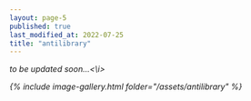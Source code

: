 ```yaml
---
layout: page-5
published: true
last_modified_at: 2022-07-25
title: "antilibrary"  
---
```


<i>to be updated soon...<\i>

{% include image-gallery.html folder="/assets/antilibrary" %}

